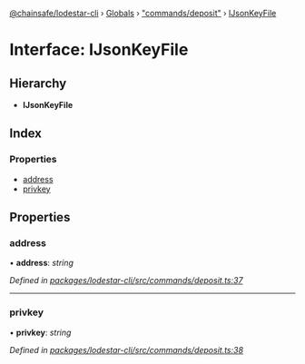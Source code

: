 [@chainsafe/lodestar-cli](../README.md) › [Globals](../globals.md) › ["commands/deposit"](../modules/_commands_deposit_.md) › [IJsonKeyFile](_commands_deposit_.ijsonkeyfile.md)

# Interface: IJsonKeyFile

## Hierarchy

* **IJsonKeyFile**

## Index

### Properties

* [address](_commands_deposit_.ijsonkeyfile.md#address)
* [privkey](_commands_deposit_.ijsonkeyfile.md#privkey)

## Properties

###  address

• **address**: *string*

*Defined in [packages/lodestar-cli/src/commands/deposit.ts:37](https://github.com/ChainSafe/lodestar/blob/aa20a3b/packages/lodestar-cli/src/commands/deposit.ts#L37)*

___

###  privkey

• **privkey**: *string*

*Defined in [packages/lodestar-cli/src/commands/deposit.ts:38](https://github.com/ChainSafe/lodestar/blob/aa20a3b/packages/lodestar-cli/src/commands/deposit.ts#L38)*
